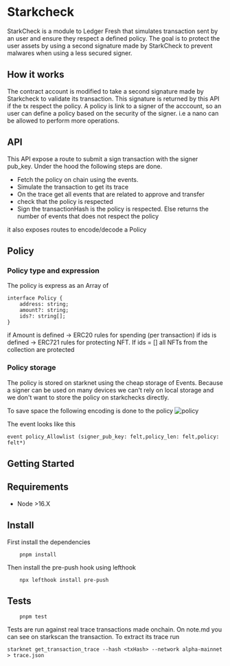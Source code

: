 # Starkcheck

StarkCheck is a module to Ledger Fresh that simulates transaction sent by an user and ensure they respect a defined policy.
The goal is to protect the user assets by using a second signature made by StarkCheck to prevent malwares when using a less secured signer.

## How it works

The contract account is modified to take a second signature made by Starkcheck to validate its transaction. This signature is returned by this API if the tx respect the policy.
A policy is link to a signer of the acccount, so an user can define a policy based on the security of the signer. i.e a nano can be allowed to perform more operations.

## API

This API expose a route to submit a sign transaction with the signer pub_key. Under the hood the following steps are done.

- Fetch the policy on chain using the events.
- Simulate the transaction to get its trace
- On the trace get all events that are related to approve and transfer
- check that the policy is respected
- Sign the transactionHash is the policy is respected. Else returns the number of events that does not respect the policy

it also exposes routes to encode/decode a Policy

## Policy

### Policy type and expression

The policy is express as an Array of

```
interface Policy {
    address: string;
    amount?: string;
    ids?: string[];
}
```

if Amount is defined -> ERC20 rules for spending (per transaction)
if ids is defined -> ERC721 rules for protecting NFT. If ids = [] all NFTs from the collection are protected

### Policy storage

The policy is stored on starknet using the cheap storage of Events. Because a signer can be used on many devices we can't rely on local storage and we don't want to store the policy on starkchecks directly.

To save space the following encoding is done to the policy
![policy](https://user-images.githubusercontent.com/5360522/218427340-a840e045-4860-4ca4-aebf-7f9f08c89051.png)

The event looks like this

`event policy_Allowlist (signer_pub_key: felt,policy_len: felt,policy: felt*)`

## Getting Started

## Requirements

- Node >16.X

## Install

First install the dependencies

```shell
    pnpm install
```

Then install the pre-push hook using lefthook

```shell
    npx lefthook install pre-push
```

## Tests

```shell
    pnpm test
```

Tests are run against real trace transactions made onchain. On note.md you can see on starkscan the transaction.
To extract its trace run

    starknet get_transaction_trace --hash <txHash> --network alpha-mainnet > trace.json
